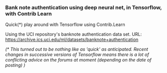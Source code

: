 ### Bank note authentication using deep neural net, in Tensorflow, with Contrib Learn

Quick(\*) play around with Tensorflow using Contrib.Learn

Using the UCI repository's banknote authentication data set.
URL: https://archive.ics.uci.edu/ml/datasets/banknote+authentication

*(\* This turned out to be nothing like as 'quick' as anticipated. Recent changes in successive versions of Tensorflow means there is a lot of conflicting advice on the forums at moment (depending on the date of posting) )*
